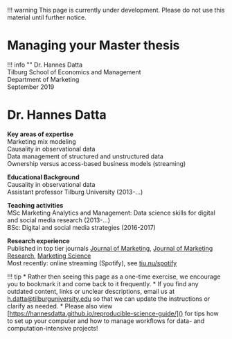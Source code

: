 !!! warning
	This page is currently under development. Please do not use this material until further notice.


# Managing your Master thesis

!!! info ""
	Dr. Hannes Datta <br/>
	Tilburg School of Economics and Management<br/>
	Department of Marketing<br/>
	September 2019<br/>


# Dr. Hannes Datta
**Key areas of expertise**<br/>
Marketing mix modeling<br/>
Causality in observational data<br/>
Data management of structured and unstructured data<br/>
Ownership versus access-based business models (streaming)

**Educational Background**<br/>
Causality in observational data<br/>
Assistant professor Tilburg University (2013-...)<br/>

**Teaching activities**<br/>
MSc Marketing Analytics and Management: Data science skills for digital and social media research (2013-...)<br/>
BSc: Digital and social media strategies (2016-2017)<br/>

**Research experience**<br/>
Published in top tier journals [Journal of Marketing](http://doi.org/10.1509/jm.15.0340), 
[Journal of Marketing Research](http://doi.org/10.1509/jmr.12.0160), [Marketing Science](tiu.nu/spotify)<br/>
Most recently: online streaming (Spotify), see [tiu.nu/spotify]()<br/>

!!! tip 
	* Rather then seeing this page as a one-time exercise, we encourage you to bookmark it and come back to it frequently.
	* If you find any outdated content, links or unclear descriptions, email us at [h.datta@tilburguniversity.edu]() so that we can update the instructions or clarify as needed.
	* Please also view [https://hannesdatta.github.io/reproducible-science-guide/]() for tips how to set up your computer and how to manage workflows for data- and computation-intensive projects!
	